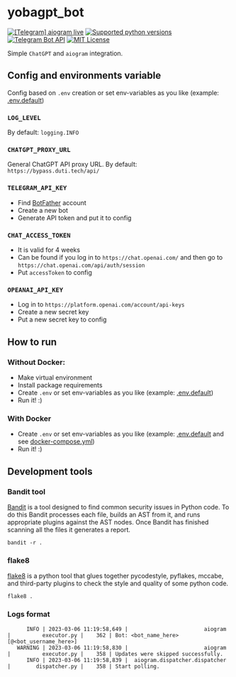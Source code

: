 # yobagpt_bot

[![\[Telegram\] aiogram live](https://img.shields.io/badge/telegram-aiogram-blue.svg?style=flat-square)](https://t.me/aiogram_live)
[![Supported python versions](https://img.shields.io/pypi/pyversions/aiogram.svg?style=flat-square)](https://pypi.python.org/pypi/aiogram)
[![Telegram Bot API](https://img.shields.io/badge/Telegram%20Bot%20API-6.6-blue.svg?style=flat-square&logo=telegram)](https://core.telegram.org/bots/api)
[![MIT License](https://img.shields.io/pypi/l/aiogram.svg?style=flat-square)](https://opensource.org/licenses/MIT)

Simple `ChatGPT` and `aiogram` integration.

## Config and environments variable

Config based on `.env` creation or set env-variables as you like (example: [.env.default](.env.default))

### `LOG_LEVEL`

By default: `logging.INFO`

### `CHATGPT_PROXY_URL`

General ChatGPT API proxy URL. By default: `https://bypass.duti.tech/api/`

### `TELEGRAM_API_KEY`

- Find [BotFather](https://t.me/BotFather) account
- Create a new bot
- Generate API token and put it to config

### `CHAT_ACCESS_TOKEN`

- It is valid for 4 weeks
- Can be found if you log in to `https://chat.openai.com/` and then go to `https://chat.openai.com/api/auth/session`
- Put `accessToken` to config

### `OPEANAI_API_KEY`

- Log in to `https://platform.openai.com/account/api-keys`
- Create a new secret key
- Put a new secret key to config

## How to run

### Without Docker:

- Make virtual environment
- Install package requirements
- Create `.env` or set env-variables as you like (example: [.env.default](.env.default))
- Run it! :)

### With Docker

- Create `.env` or set env-variables as you like (example: [.env.default](.env.default)
  and see [docker-compose.yml](docker-compose.yml))
- Run it! :)

## Development tools

### Bandit tool

[Bandit](https://github.com/PyCQA/bandit) is a tool designed to find common security issues in Python code. To do this
Bandit processes each file, builds an AST from it, and runs appropriate plugins against the AST nodes. Once Bandit has
finished scanning all the files it generates a report.

```shell
bandit -r .
```

### flake8

[flake8](https://github.com/PyCQA/flake8) is a python tool that glues together pycodestyle, pyflakes, mccabe, and
third-party plugins to check the style and quality of some python code.

```shell
flake8 .
```

### Logs format

```shell
      INFO | 2023-03-06 11:19:58,649 |                        aiogram |          executor.py |    362 | Bot: <bot_name_here> [@<bot_username_here>]
   WARNING | 2023-03-06 11:19:58,830 |                        aiogram |          executor.py |    358 | Updates were skipped successfully.
      INFO | 2023-03-06 11:19:58,839 |  aiogram.dispatcher.dispatcher |        dispatcher.py |    358 | Start polling.
```
